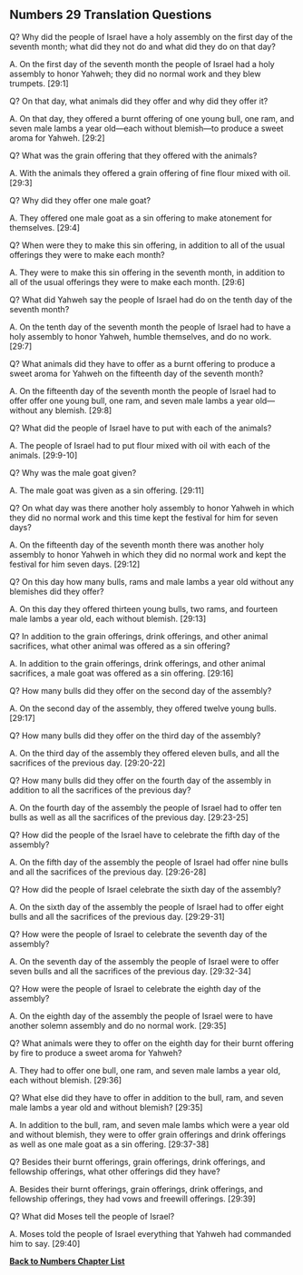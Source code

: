 ## Numbers 29 Translation Questions ##

Q? Why did the people of Israel have a holy assembly on the first day of the seventh month; what did they not do and what did they do on that day?

A. On the first day of the seventh month the people of Israel had a holy assembly to honor Yahweh; they did no normal work and they blew trumpets. [29:1]

Q? On that day, what animals did they offer and why did they offer it?

A. On that day, they offered a burnt offering of one young bull, one ram, and seven male lambs a year old—each without blemish—to produce a sweet aroma for Yahweh. [29:2]

Q? What was the grain offering that they offered with the animals?

A. With the animals they offered a grain offering of fine flour mixed with oil. [29:3]

Q? Why did they offer one male goat?

A. They offered one male goat as a sin offering to make atonement for themselves. [29:4]

Q? When were they to make this sin offering, in addition to all of the usual offerings they were to make each month?

A. They were to make this sin offering in the seventh month, in addition to all of the usual offerings they were to make each month. [29:6]

Q? What did Yahweh say the people of Israel had do on the tenth day of the seventh month?

A. On the tenth day of the seventh month the people of Israel had to have a holy assembly to honor Yahweh, humble themselves, and do no work. [29:7]

Q? What animals did they have to offer as a burnt offering to produce a sweet aroma for Yahweh on the fifteenth day of the seventh month?

A. On the fifteenth day of the seventh month the people of Israel had to offer offer one young bull, one ram, and seven male lambs a year old—without any blemish. [29:8]

Q? What did the people of Israel have to put with each of the animals?

A. The people of Israel had to put flour mixed with oil with each of the animals. [29:9-10]

Q? Why was the male goat given? 

A. The male goat was given as a sin offering. [29:11]

Q? On what day was there another holy assembly to honor Yahweh in which they did no normal work and this time kept the festival for him for seven days?

A. On the fifteenth day of the seventh month there was another holy assembly to honor Yahweh in which they did no normal work and kept the festival for him seven days. [29:12]

Q? On this day how many bulls, rams and male lambs a year old without any blemishes did they offer?

A. On this day they offered thirteen young bulls, two rams, and fourteen male lambs a year old, each without blemish. [29:13]

Q? In addition to the grain offerings, drink offerings, and other animal sacrifices, what other animal was offered as a sin offering?

A. In addition to the grain offerings, drink offerings, and other animal sacrifices, a male goat was offered as a sin offering. [29:16]

Q? How many bulls did they offer on the second day of the assembly?

A. On the second day of the assembly, they offered twelve young bulls. [29:17]

Q? How many bulls did they offer on the third day of the assembly?

A. On the third day of the assembly they offered eleven bulls, and all the sacrifices of the previous day. [29:20-22]

Q? How many bulls did they offer on the fourth day of the assembly in addition to all the sacrifices of the previous day?

A. On the fourth day of the assembly the people of Israel had to offer ten bulls as well as all the sacrifices of the previous day. [29:23-25]

Q? How did the people of the Israel have to celebrate the fifth day of the assembly?

A. On the fifth day of the assembly the people of Israel had offer nine bulls and all the sacrifices of the previous day. [29:26-28]

Q? How did the people of Israel celebrate the sixth day of the assembly?

A. On the sixth day of the assembly the people of Israel had to offer eight bulls and all the sacrifices of the previous day. [29:29-31]

Q? How were the people of Israel to celebrate the seventh day of the assembly?

A. On the seventh day of the assembly the people of Israel were to offer seven bulls and all the sacrifices of the previous day. [29:32-34]

Q? How were the people of Israel to celebrate the eighth day of the assembly?

A. On the eighth day of the assembly the people of Israel were to have another solemn assembly and do no normal work. [29:35]

Q? What animals were they to offer on the eighth day for their burnt offering by fire to produce a sweet aroma for Yahweh?

A. They had to offer one bull, one ram, and seven male lambs a year old, each without blemish. [29:36]

Q? What else did they have to offer in addition to the bull, ram, and seven male lambs a year old and without blemish? [29:35]

A. In addition to the bull, ram, and seven male lambs which were a year old and without blemish, they were to offer grain offerings and drink offerings as well as one male goat as a sin offering. [29:37-38]

Q? Besides their burnt offerings, grain offerings, drink offerings, and fellowship offerings, what other offerings did they have?

A. Besides their burnt offerings, grain offerings, drink offerings, and fellowship offerings, they had vows and freewill offerings. [29:39]

Q? What did Moses tell the people of Israel?

A. Moses told the people of Israel everything that Yahweh had commanded him to say. [29:40]

__[Back to Numbers Chapter List](./)__

